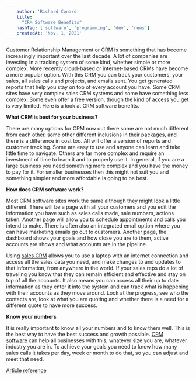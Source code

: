 ```yaml
---
    author: 'Richard Conard'
    title:
      "CRM Software Benefits"
    hashTag: ['software', 'programming', 'dev', 'news']
    createdAt: 'Nov, 1, 2021'
---
```


Customer Relationship Management or CRM is something that has become increasingly important over the last decade. A lot of companies are investing in a tracking system of some kind, whether simple or more complex. More recently cloud-based or internet-based CRMs have become a more popular option. With this CRM you can track your customers, your sales, all sales calls and projects, and emails sent. You get generated reports that help you stay on top of every account you have. Some CRM sites have very complex sales CRM systems and some have something less complex. Some even offer a free version, though the kind of access you get is very limited. Here is a look at CRM software benefits.

**What CRM is best for your business?**

There are many options for CRM now out there some are not much different from each other, some other different inclusions in their packages, and there is a difference in cost too. All will offer a version of reports and customer tracking. Some are easy to use and anyone can learn and take little time to navigate. Others are far more complex and require an investment of time to learn it and to properly use it. In general, if you are a large business you need something more complex and you have the money to pay for it. For smaller businesses then this might not suit you and something simpler and more affordable is going to be best.

**How does CRM software work?**

Most CRM software sites work the same although they might look a little different. There will be a page with all your customers and you edit the information you have such as sales calls made, sale numbers, actions taken. Another page will allow you to schedule appointments and calls you intend to make. There is often also an integrated email option where you can have marketing emails go out to customers. Another page, the dashboard shows your goals and how close you are to them, active accounts are shows and what accounts are in the pipeline.

Using [sales CRM](https://www.onpipeline.com/) allows you to use a laptop with an internet connection and access all the sales data you need, and make changes to and updates to that information, from anywhere in the world. If your sales reps do a lot of traveling you know that they can remain efficient and effective and stay on top of all the accounts. It also means you can access all their up to date information as they enter it into the system and can track what is happening with their accounts as they move around. Look at the progress, see who the contacts are, look at what you are quoting and whether there is a need for a different quote to have more success.

**Know your numbers**

It is really important to know all your numbers and to know them well. This is the best way to have the best success and growth possible. [CRM software](https://www.onpipeline.com/) can help all businesses with this, whatever size you are, whatever industry you are in. To achieve your goals you need to know how many sales calls it takes per day, week or month to do that, so you can adjust and meet that need.

[Article reference](https://www.amazines.com/Software/article_detail.cfm/6259982?articleid=6259982)
